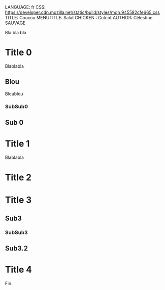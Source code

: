 
LANGUAGE: fr
CSS: https://developer.cdn.mozilla.net/static/build/styles/mdn.945582cfe665.css
TITLE: Coucou
MENUTITLE: Salut
CHICKEN : Cotcot
AUTHOR: Célestine SAUVAGE

Bla bla bla
# Title 0
Blablabla
## Blou
Bloublou 
### SubSub0
## Sub 0
# Title 1
Blablabla
# Title 2
# Title 3
## Sub3
### SubSub3
## Sub3.2
# Title 4
Fin
